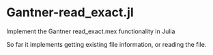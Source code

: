 # Gantner-read_exact.jl
Implement the Gantner read_exact.mex functionality in Julia

So far it implements getting existing file information, or reading the file.
